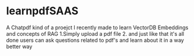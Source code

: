 # learnpdfSAAS
A Chatpdf kind of a proejct I recently made to learn VectorDB Embeddings and concepts of RAG
1.Simply upload a pdf file
2. and just like that it's all done users can ask questions related to pdf's and learn about it in a way better way
